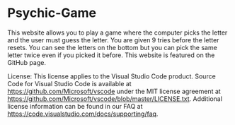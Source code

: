 # Psychic-Game
This website allows you to play a game where the computer picks the letter and the user must guess the letter. You are given 9 tries before the letter resets. 
You can see the letters on the bottom but you can pick the same letter twice even if you picked it before.
This website is featured on the GitHub page. 

License: This license applies to the Visual Studio Code product. Source Code for Visual Studio Code is available at https://github.com/Microsoft/vscode under the MIT license agreement at https://github.com/Microsoft/vscode/blob/master/LICENSE.txt. Additional license information can be found in our FAQ at https://code.visualstudio.com/docs/supporting/faq.
